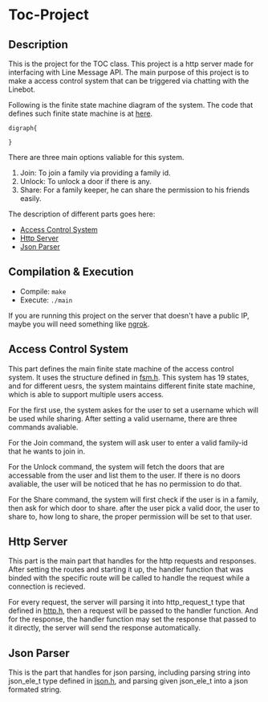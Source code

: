 # Toc-Project

## Description
This is the project for the TOC class. This project is a http server made for interfacing with Line Message API. The main purpose of this project is to make a access control system that can be triggered via chatting with the Linebot.

Following is the finite state machine diagram of the system. The code that defines such finite state machine is at [here](https://github.com/RZHuangJeff/Toc-Project/blob/main/ac_sys/ac_sys.c#L49).
```graphviz
digraph{

}
```

There are three main options valiable for this system.

1. Join: To join a family via providing a family id.
2. Unlock: To unlock a door if there is any.
3. Share: For a family keeper, he can share the permission to his friends easily.

The description of different parts goes here:

* [Access Control System](#Access-Control-System)
* [Http Server](#Http-Server)
* [Json Parser](#Json-Parser)

## Compilation & Execution
* Compile: ```make```
* Execute: ```./main```

If you are running this project on the server that doesn't have a public IP, maybe you will need something like [ngrok](https://ngrok.com/).

## Access Control System
This part defines the main finite state machine of the access control system. It uses the structure defined in [fsm.h](https://github.com/RZHuangJeff/Toc-Project/blob/main/fsm/fsm.h). This system has 19 states, and for different uesrs, the system maintains different finite state machine, which is able to support multiple users access.

For the first use, the system askes for the user to set a username which will be used while sharing.
After setting a valid username, there are three commands avaliable.

For the Join command, the system will ask user to enter a valid family-id that he wants to join in.

For the Unlock command, the system will fetch the doors that are accessable from the user and list them to the user. If there is no doors avaliable, the user will be noticed that he has no permission to do that.

For the Share command, the system will first check if the user is in a family, then ask for which door to share. after the user pick a valid door, the user to share to, how long to share, the proper permission will be set to that user.

## Http Server
This part is the main part that handles for the http requests and responses. After setting the routes and starting it up, the handler function that was binded with the specific route will be called to handle the request while a connection is recieved.

For every request, the server will parsing it into http_request_t type that defined in [http.h](https://github.com/RZHuangJeff/Toc-Project/blob/main/http/http.h), then a request will be passed to the handler function. And for the response, the handler function may set the response that passed to it directly, the server will send the response automatically.

## Json Parser
This is the part that handles for json parsing, including parsing string into json_ele_t type defined in [json.h](https://github.com/RZHuangJeff/Toc-Project/blob/main/json/json.h), and parsing given json_ele_t into a json formated string.
